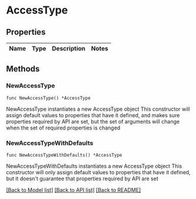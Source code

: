 # AccessType

## Properties

Name | Type | Description | Notes
------------ | ------------- | ------------- | -------------

## Methods

### NewAccessType

`func NewAccessType() *AccessType`

NewAccessType instantiates a new AccessType object
This constructor will assign default values to properties that have it defined,
and makes sure properties required by API are set, but the set of arguments
will change when the set of required properties is changed

### NewAccessTypeWithDefaults

`func NewAccessTypeWithDefaults() *AccessType`

NewAccessTypeWithDefaults instantiates a new AccessType object
This constructor will only assign default values to properties that have it defined,
but it doesn't guarantee that properties required by API are set


[[Back to Model list]](../README.md#documentation-for-models) [[Back to API list]](../README.md#documentation-for-api-endpoints) [[Back to README]](../README.md)


